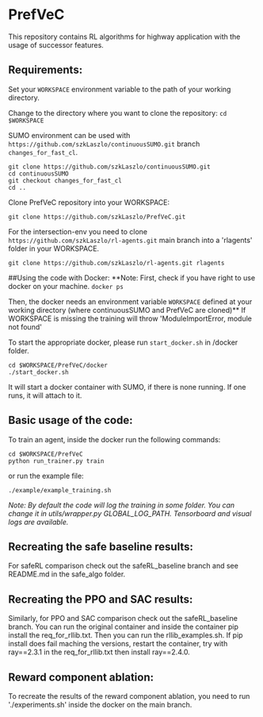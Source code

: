 # PrefVeC
This repository contains RL algorithms for highway application with the usage of successor features. 

## Requirements:
Set your ```WORKSPACE``` environment variable to the path of your working directory.

Change to the directory where you want to clone the repository:
```cd $WORKSPACE```

SUMO environment can be used with `https://github.com/szkLaszlo/continuousSUMO.git` branch `changes_for_fast_cl`.

```
git clone https://github.com/szkLaszlo/continuousSUMO.git 
cd continuousSUMO
git checkout changes_for_fast_cl
cd ..
 ```
Clone PrefVeC repository into your WORKSPACE:

```git clone https://github.com/szkLaszlo/PrefVeC.git  ```

For the intersection-env you need to clone `https://github.com/szkLaszlo/rl-agents.git` main branch into a 'rlagents' folder in your WORKSPACE.

```git clone https://github.com/szkLaszlo/rl-agents.git rlagents```


##Using the code with Docker:
**Note: First, check if you have right to use docker on your machine.
```docker ps```

Then, the docker needs an environment variable ```WORKSPACE``` defined at your working directory (where continuousSUMO and PrefVeC are cloned)**
If WORKSPACE is missing the training will throw 'ModuleImportError, module not found'

To start the appropriate docker, please run `start_docker.sh` in /docker folder.

```
cd $WORKSPACE/PrefVeC/docker
./start_docker.sh
```

It will start a docker container with SUMO, if there is none running. 
If one runs, it will attach to it.

## Basic usage of the code:
To train an agent, inside the docker run the following commands:

```
cd $WORKSPACE/PrefVeC
python run_trainer.py train
```

or run the example file:
```
./example/example_training.sh
```

*Note:
By default the code will log the training in some folder.
You can change it in utils/wrapper.py GLOBAL_LOG_PATH.
Tensorboard and visual logs are available.*

## Recreating the safe baseline results:
For safeRL comparison check out the safeRL_baseline branch and see README.md in the safe_algo folder.
## Recreating the PPO and SAC results:
Similarly, for PPO and SAC comparison check out the safeRL_baseline branch.
You can run the original container and inside the container pip install the req_for_rllib.txt. Then you can run the rllib_examples.sh. 
If pip install does fail maching the versions, restart the container, try with ray==2.3.1 in the req_for_rllib.txt then install ray==2.4.0.

## Reward component ablation:
To recreate the results of the reward component ablation, you need to run './experiments.sh'  inside the docker on the main branch.

